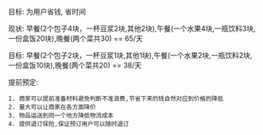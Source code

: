 目标: 为用户省钱, 省时间

现状: 早餐(2个包子4块，一杯豆浆2块,其他2块),午餐(一个水果4块,一瓶饮料3块,一份盒饭20块),晚餐(两个菜共30) == 65/天

目标: 早餐(2个包子2块，一杯豆浆1块,其他1块),午餐(一个水果2块,一瓶饮料2块,一份盒饭10块),晚餐(两个菜共20) == 38/天


提前预定:

    1. 商家可以提前准备材料避免判断不准浪费,节省下来的钱自然对应到价格的降低
    2. 量大可以让商家在各方面降价
    3. 物品运送到同一个地方降低物流成本
    4. 提供退订保险,保证预订用户可以随时退订
    



    
    
